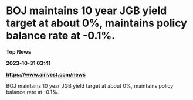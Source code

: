 # BOJ maintains 10 year JGB yield target at about 0%, maintains policy balance rate at -0.1%.
**Top News**

**2023-10-31 03:41**

**https://www.ainvest.com/news**

BOJ maintains 10 year JGB yield target at about 0%, maintains policy balance rate at -0.1%.